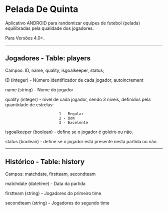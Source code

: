 Pelada De Quinta
==============

Aplicativo ANDROID para randomizar equipes de futebol (pelada) equilibradas pela qualidade dos jogadores.

Para Versões 4.0+.

------------------------------------------------------------------------------------------------------------------------
Jogadores - Table: players
------------------------------------------------------------------------------------------------------------------------
Campos: ID, name, quality, isgoalkeeper, status;



ID (integer)              - Número identificador de cada jogador, autoincrement

name (string)             - Nome do jogador

quality (integer)         - nível de cada jogador, sendo 3 níveis, definidos pela quantidade de estrelas:

                            1 - Regular
                            2 - Bom
                            3 - Excelente
                            
isgoalkeeper (boolean)    -  define se o jogador é goleiro ou não.

status (boolean)          - define se o jogador está presente nesta partida ou não.


------------------------------------------------------------------------------------------------------------------------
Histórico - Table: history
------------------------------------------------------------------------------------------------------------------------
Campos: matchdate, firstteam, secondteam


matchdate (datetime)      - Data da partida

firstteam (string)        - Jogadores do primeiro time

secondteam (string)       - Jogadores do segundo time
